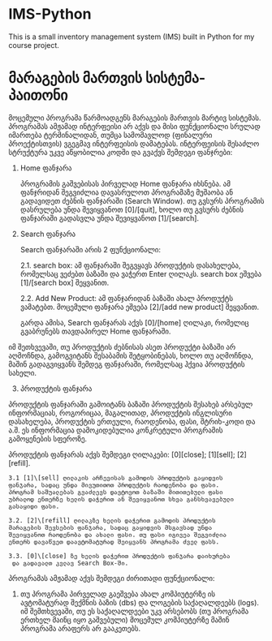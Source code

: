 # IMS-Python  
This is a small inventory management system (IMS) built in Python 
for my course project.

# მარაგების მართვის სისტემა-პაითონი   

მოცემული პროგრამა წარმოადგენს მარაგების მართვის მარტივ სისტემას.
პროგრამას ამჟამად ინტერფეისი არ აქვს და მისი ფუნქციონალი სრულად
იმართება ტერმინალიდან, თუმცა სამომავლოდ (ფინალური პროექტისთვის)
ვგეგმავ ინტერფეისის დამატებას. ინტერფეისის შესაძლო სტრუქტურა უკვე 
აწყობილია კოდში და გვაქვს შემდეგი ფანჯრები:

1. Home ფანჯარა  

    პროგრამის გაშვებისას პირველად Home ფანჯარა იხსნება. ამ ფანჯრიდან
    შეგვიძლია დავასრულოთ პროგრამაზე მუშაობა ან გადავიდეთ ძებნის
    ფანჯარაში (Search Window). თუ გვსურს პროგრამის დასრულება უნდა
    შევიყვანოთ [0]/[quit], ხოლო თუ გვსურს ძებნის ფანჯარაში გადასვლა
    უნდა შევიყვანოთ [1]/[search].

2. Search ფანჯარა

    Search ფანჯარაში არის 2 ფუნქციონალი: 
    
    2.1. search box: ამ ფანჯარაში შეგვყავს პროდუქტის დასახელება,
    რომელსაც ვეძებთ ბაზაში და ვაჭერთ Enter ღილაკს. search box 
    ეშვება [1]/[search box] შეყვანით.
    
    2.2. Add New Product: ამ ფანჯარიდან ბაზაში ახალ პროდუქტს 
    ვამატებთ. მოცემული ფანჯარა ეშვება [2]/[add new product] შეყვანით.

    გარდა ამისა, Search ფანჯარას აქვს [0]/[home] ღილაკი, რომელიც
    გვაბრუნებს თავდაპირელ Home ფანჯარაში.

იმ შეთხვევაში, თუ პროდუქტის ძებნისას ასეთ პროდუქტი ბაზაში არ
აღმოჩნდა, გამოგვიტანს შესაბამის შეტყობინებას, ხოლო თუ აღმოჩნდა,
მაშინ გადაგვიყვანს შემდეგ ფანჯარაში, რომელსაც ჰქვია პროდუქტის სახელი.

3. პროდუქტის ფანჯარა

პროდუქტის ფანჯარაში გამოიტანს ბაზაში პროდუქტის შესახებ არსებულ 
ინფორმაციას, როგორიცაა, მაგალითად, პროდუქტის ინგლისური 
დასახელება, პროდუქტის ერთეული, რაოდენობა, ფასი, შტრიხ-კოდი და
ა.შ. ეს ინფორმაცია დამოკიდებულია კონკრეტული პროგრამის გამოყენების
სფეროზე.

პროდუქტის ფანჯარას აქვს შემდეგი ღილაკები: [0]\[close]; [1]\[sell];
[2]\[refill]. 

    3.1 [1]\[sell] ღილაკის არჩევისას გამოდის პროდუქტის გაყიდვის 
    ფანჯარა, სადაც უნდა მივუთითოთ პროდუქტის რაოდენობა და ფასი.
    პროგრამ საშუალებას გვაძლევს დავტოვოთ ბაზაში მითითებული ფასი 
    უბრალოდ ენთერზე ხელის დაჭერით ან შევიყვანოთ სხვა განსხვავებული
    გასაყიდი ფასი.

    3.2. [2]\[refill] ღილაკზე ხელის დაჭერით გამოდის პროდუქტის
    მარაგების შევსების ფანჯარა, სადაც გაყიდვის მსგავსად უნდა
    შევიყვანოთ რაოდენობა და ახალი ფასი. თუ ფასი იგივეა შეგვიძლია
    ენთერს დავაწვეთ დაავტომატურად შეიყვანს პროგრამა ძველ ფასს.

    3.3. [0]\[close] ზე ხელის დაჭერით პროდუქტის ფანჯარა დაიხურება
     და გადავალთ კვლავ Search Box-ში.


პროგრამას ამჟამად აქვს შემდეგი ძირითადი ფუნქციონალი:

1. თუ პროგრამა პირველად გაეშვება ახალ კომპიუტერზე ის ავტომატურად
შექმნის ბაზის (dbs) და ლოგების საქაღალდეებს (logs). იმ შემთხვევაში, 
თუ ეს საქაღალდეები უკვ არსებობს (თუ პროგრამა ერთხელ მაინც 
იყო გაშვებული) მოცემულ კომპიუტერზე მაშინ პროგრამა არაფერს არ 
გააკეთებს.
